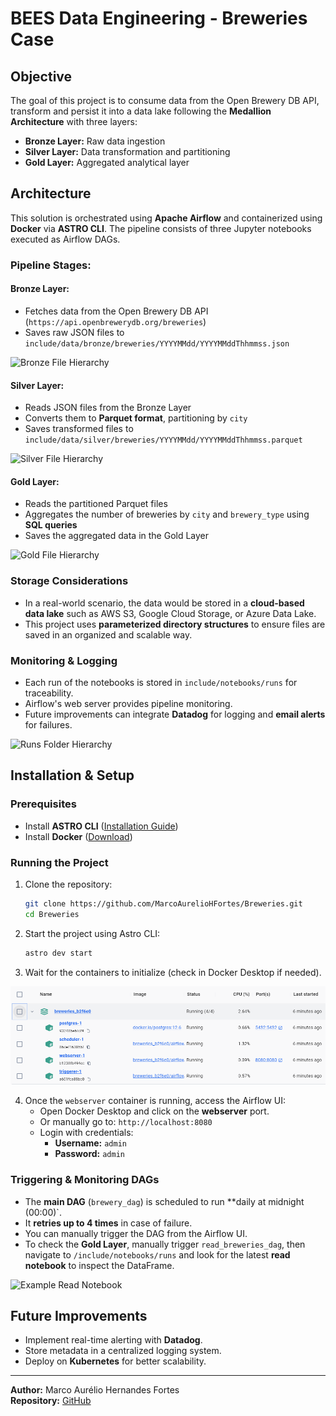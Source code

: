# BEES Data Engineering - Breweries Case

## Objective
The goal of this project is to consume data from the Open Brewery DB API, transform and persist it into a data lake following the **Medallion Architecture** with three layers:
- **Bronze Layer:** Raw data ingestion
- **Silver Layer:** Data transformation and partitioning
- **Gold Layer:** Aggregated analytical layer

## Architecture
This solution is orchestrated using **Apache Airflow** and containerized using **Docker** via **ASTRO CLI**. The pipeline consists of three Jupyter notebooks executed as Airflow DAGs.

### **Pipeline Stages:**
#### **Bronze Layer:**
- Fetches data from the Open Brewery DB API (`https://api.openbrewerydb.org/breweries`)
- Saves raw JSON files to `include/data/bronze/breweries/YYYYMMdd/YYYYMMddThhmmss.json`

![Bronze File Hierarchy](./doc/images/bronze_hierarchy.png)

#### **Silver Layer:**
- Reads JSON files from the Bronze Layer
- Converts them to **Parquet format**, partitioning by `city`
- Saves transformed files to `include/data/silver/breweries/YYYYMMdd/YYYYMMddThhmmss.parquet`

![Silver File Hierarchy](./doc/images/silver_hierarchy.png)

#### **Gold Layer:**
- Reads the partitioned Parquet files
- Aggregates the number of breweries by `city` and `brewery_type` using **SQL queries**
- Saves the aggregated data in the Gold Layer

![Gold File Hierarchy](./doc/images/gold_hierarchy.png)

### **Storage Considerations**
- In a real-world scenario, the data would be stored in a **cloud-based data lake** such as AWS S3, Google Cloud Storage, or Azure Data Lake.
- This project uses **parameterized directory structures** to ensure files are saved in an organized and scalable way.

### **Monitoring & Logging**
- Each run of the notebooks is stored in `include/notebooks/runs` for traceability.
- Airflow's web server provides pipeline monitoring.
- Future improvements can integrate **Datadog** for logging and **email alerts** for failures.

![Runs Folder Hierarchy](./doc/images/runs_hierarchy.png)

## **Installation & Setup**

### **Prerequisites**
- Install **ASTRO CLI** ([Installation Guide](https://docs.astronomer.io/astro/install-cli))
- Install **Docker** ([Download](https://www.docker.com/get-started/))

### **Running the Project**
1. Clone the repository:
   ```sh
   git clone https://github.com/MarcoAurelioHFortes/Breweries.git
   cd Breweries
   ```
2. Start the project using Astro CLI:
   ```sh
   astro dev start
   ```
3. Wait for the containers to initialize (check in Docker Desktop if needed).

![Docker Containers](./doc/images/docker.png)

4. Once the `webserver` container is running, access the Airflow UI:
   - Open Docker Desktop and click on the **webserver** port.
   - Or manually go to: `http://localhost:8080`
   - Login with credentials:
     - **Username:** `admin`
     - **Password:** `admin`

### **Triggering & Monitoring DAGs**
- The **main DAG** (`brewery_dag`) is scheduled to run **daily at midnight (00:00)`.
- It **retries up to 4 times** in case of failure.
- You can manually trigger the DAG from the Airflow UI.
- To check the **Gold Layer**, manually trigger `read_breweries_dag`, then navigate to `/include/notebooks/runs` and look for the latest **read notebook** to inspect the DataFrame.

![Example Read Notebook](./doc/images/notebook_dataframe.png)

## **Future Improvements**
- Implement real-time alerting with **Datadog**.
- Store metadata in a centralized logging system.
- Deploy on **Kubernetes** for better scalability.

---
**Author:** Marco Aurélio Hernandes Fortes  
**Repository:** [GitHub](https://github.com/MarcoAurelioHFortes/Breweries.git)